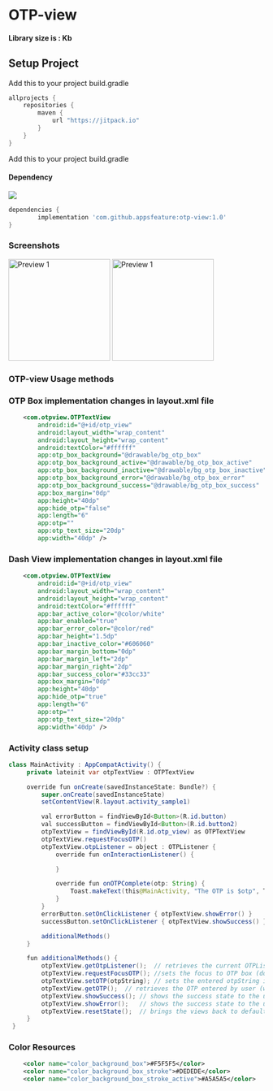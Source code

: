 # OTP-view

#### Library size is : Kb
  
## Setup Project

Add this to your project build.gradle
``` gradle
allprojects {
    repositories {
        maven {
            url "https://jitpack.io"
        }
    }
}
```

Add this to your project build.gradle

#### Dependency
[![](https://jitpack.io/v/appsfeature/otp-view.svg)](https://jitpack.io/#appsfeature/otp-view)
```gradle
dependencies {
        implementation 'com.github.appsfeature:otp-view:1.0'
}
```

### Screenshots
<p align="left">
    <img src="https://raw.githubusercontent.com/appsfeature/otp-view/master/screenshots/screenshot_1.png" alt="Preview 1" width="200" />
    <img src="https://raw.githubusercontent.com/appsfeature/otp-view/master/screenshots/screenshot_2.png" alt="Preview 1" width="200" />
</p>

### OTP-view Usage methods

### OTP Box implementation changes in layout.xml file
```xml
    <com.otpview.OTPTextView
        android:id="@+id/otp_view"
        android:layout_width="wrap_content"
        android:layout_height="wrap_content"
        android:textColor="#ffffff"
        app:otp_box_background="@drawable/bg_otp_box"
        app:otp_box_background_active="@drawable/bg_otp_box_active"
        app:otp_box_background_inactive="@drawable/bg_otp_box_inactive"
        app:otp_box_background_error="@drawable/bg_otp_box_error"
        app:otp_box_background_success="@drawable/bg_otp_box_success"
        app:box_margin="0dp"
        app:height="40dp"
        app:hide_otp="false"
        app:length="6"
        app:otp=""
        app:otp_text_size="20dp"
        app:width="40dp" />
```


### Dash View implementation changes in layout.xml file
```xml
    <com.otpview.OTPTextView
        android:id="@+id/otp_view"
        android:layout_width="wrap_content"
        android:layout_height="wrap_content"
        android:textColor="#ffffff"
        app:bar_active_color="@color/white"
        app:bar_enabled="true"
        app:bar_error_color="@color/red"
        app:bar_height="1.5dp"
        app:bar_inactive_color="#606060"
        app:bar_margin_bottom="0dp"
        app:bar_margin_left="2dp"
        app:bar_margin_right="2dp"
        app:bar_success_color="#33cc33"
        app:box_margin="0dp"
        app:height="40dp"
        app:hide_otp="true"
        app:length="6"
        app:otp=""
        app:otp_text_size="20dp"
        app:width="40dp" />
```

### Activity class setup
```java
class MainActivity : AppCompatActivity() {
     private lateinit var otpTextView : OTPTextView

     override fun onCreate(savedInstanceState: Bundle?) {
         super.onCreate(savedInstanceState)
         setContentView(R.layout.activity_sample1)

         val errorButton = findViewById<Button>(R.id.button)
         val successButton = findViewById<Button>(R.id.button2)
         otpTextView = findViewById(R.id.otp_view) as OTPTextView
         otpTextView.requestFocusOTP()
         otpTextView.otpListener = object : OTPListener {
             override fun onInteractionListener() {

             }

             override fun onOTPComplete(otp: String) {
                 Toast.makeText(this@MainActivity, "The OTP is $otp", Toast.LENGTH_SHORT).show()
             }
         }
         errorButton.setOnClickListener { otpTextView.showError() }
         successButton.setOnClickListener { otpTextView.showSuccess() }

         additionalMethods()
     }

     fun additionalMethods() {
         otpTextView.getOtpListener();  // retrieves the current OTPListener (null if nothing is set)
         otpTextView.requestFocusOTP();	//sets the focus to OTP box (does not open the keyboard)
         otpTextView.setOTP(otpString);	// sets the entered otpString in the Otp box (for case when otp is retrieved from SMS)
         otpTextView.getOTP();	// retrieves the OTP entered by user (works for partial otp input too)
         otpTextView.showSuccess();	// shows the success state to the user (can be set a bar color or drawable)
         otpTextView.showError();	// shows the success state to the user (can be set a bar color or drawable)
         otpTextView.resetState();	// brings the views back to default state (the state it was at input)
     }
 }
```

### Color Resources
```xml
    <color name="color_background_box">#F5F5F5</color>
    <color name="color_background_box_stroke">#DEDEDE</color>
    <color name="color_background_box_stroke_active">#A5A5A5</color>
```


